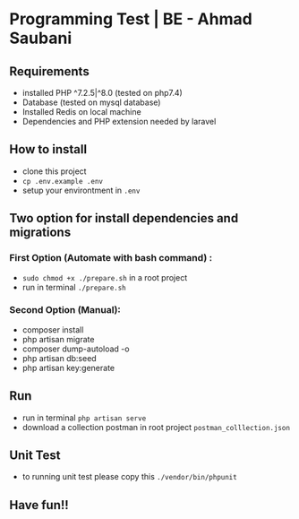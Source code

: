 # Programming Test | BE - Ahmad Saubani

## Requirements
- installed PHP ^7.2.5|^8.0 (tested on php7.4)
- Database (tested on mysql database)
- Installed Redis on local machine
- Dependencies and PHP extension needed by laravel

## How to install

- clone this project
- ``cp .env.example .env``
- setup your environtment in ``.env``

## Two option for install dependencies and migrations
### First Option (Automate with bash command) :
- ``sudo chmod +x ./prepare.sh`` in a root project
- run in terminal ``./prepare.sh``

### Second Option (Manual):
- composer install
- php artisan migrate
- composer dump-autoload -o
- php artisan db:seed
- php artisan key:generate

## Run
- run in terminal ``php artisan serve``
- download a collection postman in root project ``postman_colllection.json``

## Unit Test
- to running unit test please copy this ``./vendor/bin/phpunit``

## Have fun!!

